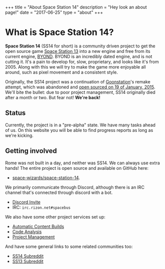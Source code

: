 +++
title = "About Space Station 14"
description = "Hey look an about page!"
date = "2017-06-25"
type = "about"
+++

# What is Space Station 14?

**Space Station 14** (SS14 for short) is a community driven project to get the open source game [Space Station 13](https://spacestation13.com/) into a new engine and free from its current engine, [BYOND](https://secure.byond.com/). BYOND is an incredibly dated engine, and is not cutting it. It's a pain to develop for, slow, proprietary, and looks like it's from 2005. <!-- TODO: Verify how accurate this number is. --> Along with this we will try to make the game more enjoyable all around, such as pixel movement and a consistent style.

Originally, the SS14 project was a continuation of [Goonstation](https://forum.ss13.co/)'s remake attempt, which was abandoned and [open sourced on 19 of January, 2015](https://archive.fo/xey2L). We'll bite the bullet: due to poor project management, SS14 originally died after a month or two. But fear not! **We're back!**

## Status

Currently, the project is in a "pre-alpha" state. We have many tasks ahead of us. On this website you will be able to find progress reports as long as we're kicking.

## Getting involved

Rome was not built in a day, and neither was SS14. We can always use extra hands! The entire project is open source and available on GitHub here:

* [space-wizards/space-station-14](https://github.com/space-wizards/space-station-14).

We primarily communicate through Discord, although there is an IRC channel that's connected through discord with a bot.

* [Discord Invite](https://discord.gg/t2jac3p)
* IRC: `irc.rizon.net#spacebus`

We also have some other project services set up:

* [Automatic Content Builds](/about/nightlies)
* [Code Analysis](https://sonarcloud.io/dashboard?id=ss14)
* [Project Management](https://waffle.io/space-wizards/space-station-14)

And have some general links to some related communities too:

* [SS14 Subreddit](https://ss14.reddit.com)
* [SS13 Subreddit](https://ss13.reddit.com)
